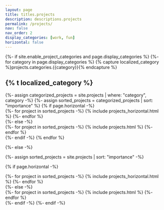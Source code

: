 ```yaml
---
layout: page
title: titles.projects
description: descriptions.projects
permalink: /projects/
nav: false
nav_order: 2
display_categories: [work, fun]
horizontal: false
---
```


<!-- pages/projects.md -->
<div class="projects">
{%- if site.enable_project_categories and page.display_categories %} 
  <!-- Display categorized projects -->
  {%- for category in page.display_categories %}
  {% capture localized_category %}projects.categories.{{category}}{% endcapture %}
  <h2 class="category">{% t localized_category %}</h2>
  {%- assign categorized_projects = site.projects | where: "category", category -%}
  {%- assign sorted_projects = categorized_projects | sort: "importance" %} 
  <!-- Generate cards for each project -->
  {% if page.horizontal -%}
  <div class="container">
    <div class="row row-cols-2">
    {%- for project in sorted_projects -%}
      {% include projects_horizontal.html %}
    {%- endfor %}
    </div>
  </div>
  {%- else -%}
  <div class="grid">
    {%- for project in sorted_projects -%}
      {% include projects.html %}
    {%- endfor %}
  </div>
  {%- endif -%}
  {% endfor %} 

 {%- else -%} 
<!-- Display projects without categories -->
  {%- assign sorted_projects = site.projects | sort: "importance" -%} 
  <!-- Generate cards for each project -->
  {% if page.horizontal -%}
  <div class="container">
    <div class="row row-cols-2">
    {%- for project in sorted_projects -%}
      {% include projects_horizontal.html %}
    {%- endfor %}
    </div>
  </div>
  {%- else -%}
  <div class="grid">
    {%- for project in sorted_projects -%}
      {% include projects.html %}
    {%- endfor %}
  </div>
  {%- endif -%}
{%- endif -%}
</div>
